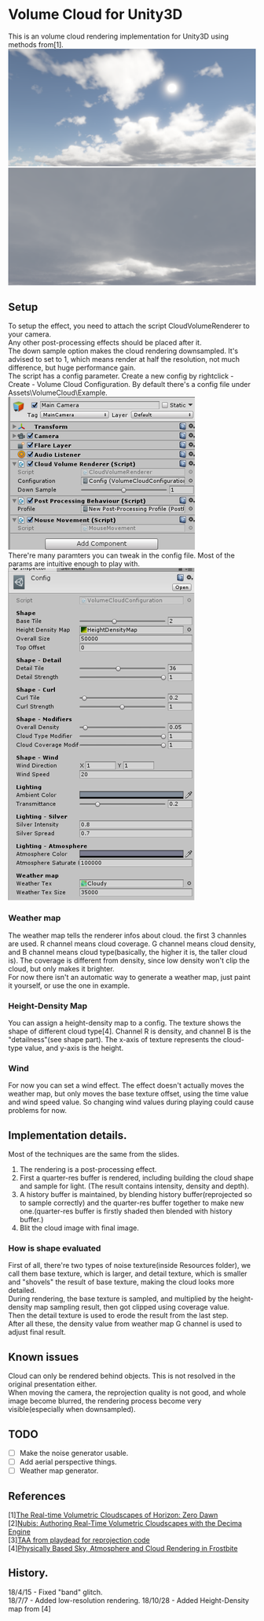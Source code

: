 # Volume Cloud for Unity3D
This is an volume cloud rendering implementation for Unity3D using methods from[1].
![](./Pictures/1.png)
![](./Pictures/2.png)

## Setup
To setup the effect, you need to attach the script CloudVolumeRenderer to your camera.  
Any other post-processing effects should be placed after it.  
The down sample option makes the cloud rendering downsampled. It's advised to set to 1, which means render at half the resolution, not much difference, but huge performance gain.  
The script has a config parameter. Create a new config by rightclick - Create - Volume Cloud Configuration. By default there's a config file under Assets\VolumeCloud\Example.  
![](./Pictures/setup.png)  
There're many paramters you can tweak in the config file. Most of the params are intuitive enough to play with.
![](./Pictures/config.png)  

### Weather map
The weather map tells the renderer infos about cloud. the first 3 channles are used. R channel means cloud coverage. G channel means cloud density, and B channel means cloud type(basically, the higher it is, the taller cloud is). The coverage is different from density, since low density won't clip the cloud, but only makes it brighter.  
For now there isn't an automatic way to generate a weather map, just paint it yourself, or use the one in example.  

### Height-Density Map
You can assign a height-density map to a config. The texture shows the shape of different cloud type[4]. Channel R is density, and channel B is the "detailness"(see shape part). The x-axis of texture represents the cloud-type value, and y-axis is the height.  

### Wind
For now you can set a wind effect. The effect doesn't actually moves the weather map, but only moves the base texture offset, using the time value and wind speed value. So changing wind values during playing could cause problems for now.

## Implementation details.
Most of the techniques are the same from the slides.  
1. The rendering is a post-processing effect.  
2. First a quarter-res buffer is rendered, including building the cloud shape and sample for light. (The result contains intensity, density and depth).  
3. A history buffer is maintained, by blending history buffer(reprojected so to sample correctly) and the quarter-res buffer together to make new one.(quarter-res buffer is firstly shaded then blended with history buffer.)  
4. Blit the cloud image with final image.  

### How is shape evaluated  
First of all, there're two types of noise texture(inside Resources folder), we call them base texture, which is larger, and detail texture, which is smaller and "shovels" the result of base texture, making the cloud looks more detailed.  
During rendering, the base texture is sampled, and multiplied by the height-density map sampling result, then got clipped using coverage value.  
Then the detail texture is used to erode the result from the last step.  
After all these, the density value from weather map G channel is used to adjust final result.

## Known issues 
Cloud can only be rendered behind objects. This is not resolved in the original presentation either.  
When moving the camera, the reprojection quality is not good, and whole image become blurred, the rendering process become very visible(especially when downsampled).  

## TODO
- [ ] Make the noise generator usable.
- [ ] Add aerial perspective things.
- [ ] Weather map generator.

## References
[1][The Real-time Volumetric Cloudscapes of Horizon: Zero Dawn](http://www.advances.realtimerendering.com/s2015/index.html)  
[2][Nubis: Authoring Real-Time Volumetric Cloudscapes with the Decima Engine](http://www.advances.realtimerendering.com/s2017/index.html)  
[3][TAA from playdead for reprojection code](https://github.com/playdeadgames/temporal)  
[4][Physically Based Sky, Atmosphere and Cloud Rendering in Frostbite](https://media.contentapi.ea.com/content/dam/eacom/frostbite/files/s2016-pbs-frostbite-sky-clouds-new.pdf)

## History.
18/4/15 - Fixed "band" glitch.  
18/7/7 - Added low-resolution rendering.
18/10/28 - Added Height-Density map from [4]